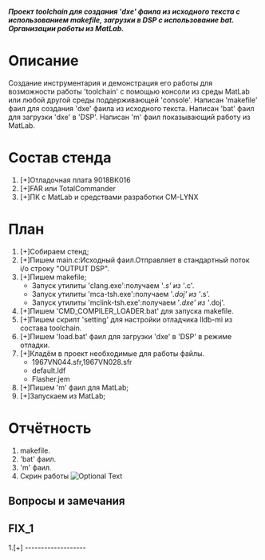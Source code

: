 ***Проект toolchain для создания 'dxe' фаила из исходного текста c использованием makefile, загрузки в DSP с использование bat. Организации работы из MatLab.***

# Описание 
Создание инструментария и демонстрация его работы для возможности работы 'toolchain' с помощью консоли из среды MatLab или любой другой среды поддерживающей 'console'.
Написан 'makefile' фаил для создания 'dxe' фаила из исходного текста.
Написан 'bat' фаил для загрузки 'dxe' в 'DSP'.
Написан 'm' фаил показывающий работу из MatLab.

# Состав стенда
1. [+]Отладочная плата 9018ВК016
2. [+]FAR или TotalCommander
3. [+]ПК с MatLab и средствами разработки CM-LYNX

# План
1. [+]Собираем стенд;
2. [+]Пишем main.c:Исходный фаил.Отправляет в стандартный поток i/o строку "OUTPUT DSP".
3. [+]Пишем makefile;
   - Запуск утилиты 'clang.exe':получаем '*.s' из '*.c'.
   - Запуск утилиты 'mca-tsh.exe':получаем '*.doj' из '*.s'.
   - Запуск утилиты 'mclink-tsh.exe':получаем '*.dxe' из '*.doj'.
4. [+]Пишем 'CMD_COMPILER_LOADER.bat' для запуска makefile. 
5. [+]Пишем скрипт 'setting' для настройки отладчика lldb-mi из состава toolchain.
6. [+]Пишем 'load.bat' фаил для загрузки 'dxe' в 'DSP' в режиме отладки. 
7. [+]Кладём в проект необходимые для работы файлы.
   - 1967VN044.sfr,1967VN028.sfr
   - default.ldf
   - Flasher.jem
9. [+]Пишем 'm' фаил для MatLab;
10. [+]Запускаем из MatLab;

# Отчётность
1. makefile.
2. 'bat' фаил.
3. 'm' фаил.
4. Скрин работы
![Optional Text](https://github.com/IDA102/MILANDER/blob/main/CMD_COMPILER_LOADER/CMD_ML.png)

## Вопросы и замечания

## FIX_1
1.[+] -------------------
